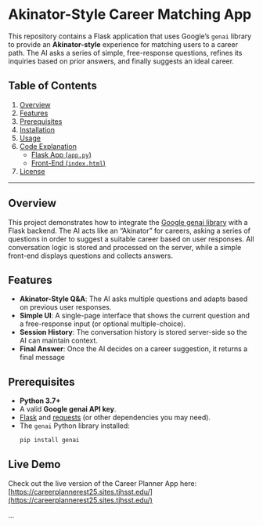 # Akinator-Style Career Matching App

This repository contains a Flask application that uses Google’s `genai` library to provide an **Akinator-style** experience for matching users to a career path. The AI asks a series of simple, free-response questions, refines its inquiries based on prior answers, and finally suggests an ideal career.

## Table of Contents
1. [Overview](#overview)
2. [Features](#features)
3. [Prerequisites](#prerequisites)
4. [Installation](#installation)
5. [Usage](#usage)
6. [Code Explanation](#code-explanation)
   - [Flask App (`app.py`)](#flask-app-apppy)
   - [Front-End (`index.html`)](#front-end-indexhtml)
7. [License](#license)

---

## Overview

This project demonstrates how to integrate the [Google genai library](https://pypi.org/project/genai/) with a Flask backend. The AI acts like an “Akinator” for careers, asking a series of questions in order to suggest a suitable career based on user responses. All conversation logic is stored and processed on the server, while a simple front-end displays questions and collects answers.

## Features

- **Akinator-Style Q&A**: The AI asks multiple questions and adapts based on previous user responses.
- **Simple UI**: A single-page interface that shows the current question and a free-response input (or optional multiple-choice).
- **Session History**: The conversation history is stored server-side so the AI can maintain context.
- **Final Answer**: Once the AI decides on a career suggestion, it returns a final message

## Prerequisites

- **Python 3.7+**
- A valid **Google genai API key**.
- [Flask](https://palletsprojects.com/p/flask/) and [requests](https://docs.python-requests.org/) (or other dependencies you may need).
- The `genai` Python library installed:  
  ```bash
  pip install genai

## Live Demo

Check out the live version of the Career Planner App here:  
[https://careerplannerest25.sites.tjhsst.edu/](https://careerplannerest25.sites.tjhsst.edu/)


...
